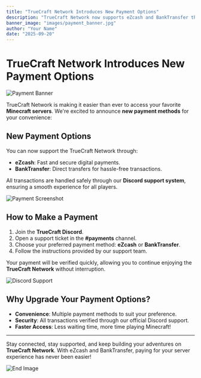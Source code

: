 ```yaml
---
title: "TrueCraft Network Introduces New Payment Options"
description: "TrueCraft Network now supports eZcash and BankTransfer through Discord support. Enjoy smoother transactions and easier server access!"
banner_image: "images/payment_banner.jpg"
author: "Your Name"
date: "2025-09-20"
---
```


# TrueCraft Network Introduces New Payment Options

![Payment Banner](images/payment_banner.png)

TrueCraft Network is making it easier than ever to access your favorite **Minecraft servers**. We're excited to announce **new payment methods** for your convenience:  

## New Payment Options

You can now support the TrueCraft Network through:  
- **eZcash**: Fast and secure digital payments.  
- **BankTransfer**: Direct transfers for hassle-free transactions.  

All transactions are handled safely through our **Discord support system**, ensuring a smooth experience for all players.

![Payment Screenshot](images/payment_screenshot.png)

## How to Make a Payment

1. Join the **TrueCraft Discord**.  
2. Open a support ticket in the **#payments** channel.  
3. Choose your preferred payment method: **eZcash** or **BankTransfer**.  
4. Follow the instructions provided by our support team.  

Your payment will be verified quickly, allowing you to continue enjoying the **TrueCraft Network** without interruption.

![Discord Support](images/discord_support.png)

## Why Upgrade Your Payment Options?

- **Convenience**: Multiple payment methods to suit your preference.  
- **Security**: All transactions verified through our official Discord support.  
- **Faster Access**: Less waiting time, more time playing Minecraft!

---

Stay connected, stay supported, and keep building your adventures on **TrueCraft Network**. With eZcash and BankTransfer, paying for your server experience has never been easier!

![End Image](images/end_payment.png)
